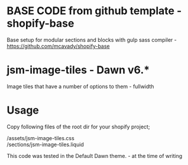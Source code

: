 # BASE CODE from github template - shopify-base
Base setup for modular sections and blocks with gulp sass compiler - https://github.com/mcavady/shopify-base

# jsm-image-tiles - Dawn v6.*

Image tiles that have a number of options to them - fullwidth

# Usage

Copy following files of the root dir for your shopify project;

/assets/jsm-image-tiles.css
<br/>
/sections/jsm-image-tiles.liquid
<br/>


<p>This code was tested in the Default Dawn theme. - at the time of writing</p>